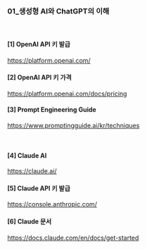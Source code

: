 ### 01_생성형 AI와 ChatGPT의 이해

<br>

#### [1] OpenAI API 키 발급 <br>
https://platform.openai.com/
<br>

#### [2] OpenAI API 키 가격 <br>
https://platform.openai.com/docs/pricing
<br>

#### [3] Prompt Engineering Guide <br>
https://www.promptingguide.ai/kr/techniques

<br>

#### [4] Claude AI  <br>
https://claude.ai/
<br>

#### [5] Claude API 키 발급 <br>
https://console.anthropic.com/
<br>

#### [6] Claude 문서 <br>
https://docs.claude.com/en/docs/get-started
